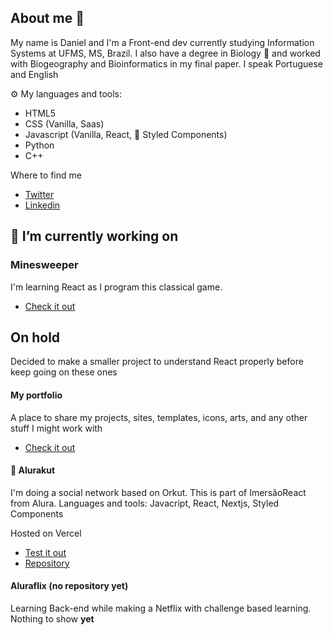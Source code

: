 ## About me 👋

My name is Daniel and I'm a Front-end dev currently studying Information Systems at UFMS, MS, Brazil.
I also have a degree in Biology 🧬 and worked with Biogeography and Bioinformatics in my final paper.
I speak Portuguese and English

⚙️ My languages and tools:
- HTML5
- CSS (Vanilla, Saas)
- Javascript (Vanilla, React, 💅 Styled Components)
- Python 
- C++ 

Where to find me
- [Twitter](https://twitter.com/tenente_dann)
- [Linkedin](https://www.linkedin.com/in/contatodanielben/)

## 🧠 I’m currently working on
 ### Minesweeper
 I'm learning React as I program this classical game.
 
 - [Check it out](https://github.com/daniel-ben/campo-minado)

## On hold 

Decided to make a smaller project to understand React properly before keep going on these ones

 #### My portfolio
 A place to share my projects, sites, templates, icons, arts, and any other stuff I might work with
 
 - [Check it out](https://github.com/daniel-ben/myportfolio)
 
 #### 🎥 Alurakut
 I'm doing a social network based on Orkut. This is part of ImersãoReact from Alura.
 Languages and tools:
 Javacript, React, Nextjs, Styled Components
 
 Hosted on Vercel
 
 - [Test it out](https://alurakut-one-snowy.vercel.app)
 - [Repository](https://github.com/daniel-ben/alurakut)
 
 #### Aluraflix (no repository yet)
 Learning Back-end while making a Netflix with challenge based learning.
 Nothing to show **yet**



<!--
**daniel-ben/daniel-ben** is a ✨ _special_ ✨ repository because its `README.md` (this file) appears on your GitHub profile.

Here are some ideas to get you started:

- 🔭 I’m currently working on ...
- 🌱 I’m currently learning ...
- 👯 I’m looking to collaborate on ...
- 🤔 I’m looking for help with ...
- 💬 Ask me about ...
- 📫 How to reach me: ...
- 😄 Pronouns: ...
- ⚡ Fun fact: ...

Git sintax
### titles
**bold** *italic*
**destaque _especiial_ **
'''language
 highlight code 
'''
[link](url)
[link relativo a diretórios](path/)
- itens
- de uma
- lista
-->
